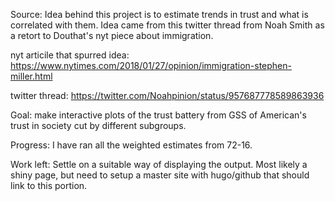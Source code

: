 Source: Idea behind this project is to estimate trends in trust and what is correlated with them. Idea came from this twitter thread from Noah Smith as a retort to Douthat's nyt piece about immigration.

nyt articile that spurred idea:
https://www.nytimes.com/2018/01/27/opinion/immigration-stephen-miller.html

twitter thread:
https://twitter.com/Noahpinion/status/957687778589863936

Goal: make interactive plots of the trust battery from GSS of American's trust in society cut by different subgroups. 

Progress: I have ran all the weighted estimates from 72-16.

Work left: Settle on a suitable way of displaying the output. Most likely a shiny page, but need to setup a master site with hugo/github that should link to this portion.